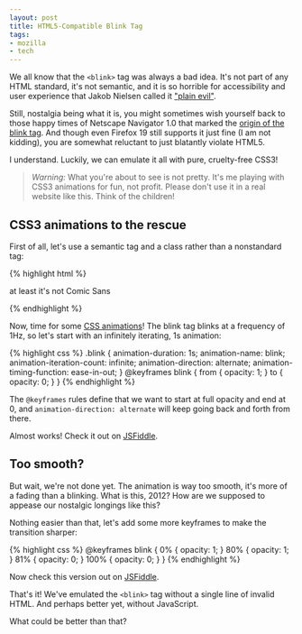 ```yaml
---
layout: post
title: HTML5-Compatible Blink Tag
tags:
- mozilla
- tech
---
```


We all know that the ``<blink>`` tag was always a bad idea. It's not part of any HTML standard, it's not semantic, and it is so horrible for accessibility and user experience that Jakob Nielsen called it ["plain evil"][Nielsen].

Still, nostalgia being what it is, you might sometimes wish yourself back to those happy times of Netscape Navigator 1.0 that marked the [origin of the blink tag][Montulli]. And though even Firefox 19 still supports it just fine (I am <blink>not</blink> kidding), you are somewhat reluctant to just blatantly violate HTML5.

I understand. Luckily, we can emulate it all with pure, cruelty-free CSS3!

> *Warning:* What you're about to see is not pretty. It's me playing with CSS3 animations for fun, not profit. Please don't use it in a real website like this. Think of the children!

[Nielsen]: http://www.useit.com/alertbox/9605a.html
[Montulli]: http://www.montulli.org/theoriginofthe%3Cblink%3Etag

CSS3 animations to the rescue
-----------------------------
First of all, let's use a semantic tag and a class rather than a nonstandard tag:

{% highlight html %}
<p class="blink">at least it's not Comic Sans</p>
{% endhighlight %}

Now, time for some [CSS animations][animations]! The blink tag blinks at a frequency of 1Hz, so let's start with an infinitely iterating, 1s animation:

[animations]: https://developer.mozilla.org/en-US/docs/CSS/Using_CSS_animations

{% highlight css %}
.blink {
    animation-duration: 1s;
    animation-name: blink;
    animation-iteration-count: infinite;
    animation-direction: alternate;
    animation-timing-function: ease-in-out;
}
@keyframes blink {
    from {
        opacity: 1;
    }
    to {
        opacity: 0;
    }
}
{% endhighlight %}

The ``@keyframes`` rules define that we want to start at full opacity and end at 0, and ``animation-direction: alternate`` will keep going back and forth from there.

Almost works! Check it out on [JSFiddle][smooth].

[smooth]: http://jsfiddle.net/xKujb/3/

Too smooth?
-----------
But wait, we're not done yet. The animation is way too smooth, it's more of a fading than a blinking. What is this, 2012? How are we supposed to appease our nostalgic longings like this?

Nothing easier than that, let's add some more keyframes to make the transition sharper:

{% highlight css %}
@keyframes blink {
    0% {
        opacity: 1;
    }
    80% {
        opacity: 1;
    }
    81% {
        opacity: 0;
    }
    100% {
        opacity: 0;
    }
}
{% endhighlight %}

Now check this version out on [JSFiddle][sharp].

That's it! We've emulated the ``<blink>`` tag without a single line of invalid HTML. And perhaps better yet, without JavaScript.

What could be better than that?

[sharp]: http://jsfiddle.net/xKujb/2/
